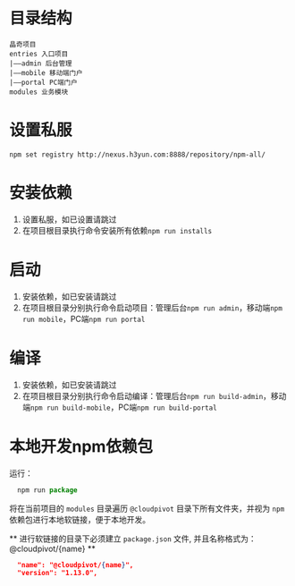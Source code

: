 
# 目录结构

```
晶奇项目
entries 入口项目
|——admin 后台管理
|——mobile 移动端门户
|——portal PC端门户
modules 业务模块
```

# 设置私服

`npm set registry http://nexus.h3yun.com:8888/repository/npm-all/`

# 安装依赖

1. 设置私服，如已设置请跳过
2. 在项目根目录执行命令安装所有依赖`npm run installs`

# 启动

1. 安装依赖，如已安装请跳过
2. 在项目根目录分别执行命令启动项目：管理后台`npm run admin`，移动端`npm run mobile`，PC端`npm run portal`

# 编译

1. 安装依赖，如已安装请跳过
2. 在项目根目录分别执行命令启动编译：管理后台`npm run build-admin`，移动端`npm run build-mobile`，PC端`npm run build-portal`


# 本地开发npm依赖包

运行：
``` javascript
  npm run package
```
将在当前项目的 `modules` 目录遍历 `@cloudpivot` 目录下所有文件夹，并视为 `npm` 依赖包进行本地软链接，便于本地开发。

** 进行软链接的目录下必须建立 `package.json` 文件, 并且名称格式为：@cloudpivot/{name} **

``` json
  "name": "@cloudpivot/{name}",
  "version": "1.13.0",
```